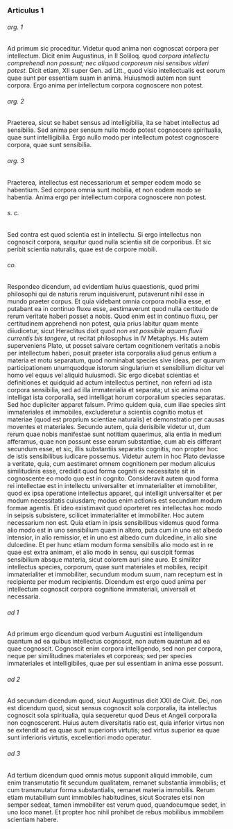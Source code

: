### Articulus 1

###### arg. 1
Ad primum sic proceditur. Videtur quod anima non cognoscat corpora per intellectum. Dicit enim Augustinus, in II Soliloq. quod *corpora intellectu comprehendi non possunt; nec aliquod corporeum nisi sensibus videri potest*. Dicit etiam, XII super Gen. ad Litt., quod visio intellectualis est eorum quae sunt per essentiam suam in anima. Huiusmodi autem non sunt corpora. Ergo anima per intellectum corpora cognoscere non potest.

###### arg. 2
Praeterea, sicut se habet sensus ad intelligibilia, ita se habet intellectus ad sensibilia. Sed anima per sensum nullo modo potest cognoscere spiritualia, quae sunt intelligibilia. Ergo nullo modo per intellectum potest cognoscere corpora, quae sunt sensibilia.

###### arg. 3
Praeterea, intellectus est necessariorum et semper eodem modo se habentium. Sed corpora omnia sunt mobilia, et non eodem modo se habentia. Anima ergo per intellectum corpora cognoscere non potest.

###### s. c.
Sed contra est quod scientia est in intellectu. Si ergo intellectus non cognoscit corpora, sequitur quod nulla scientia sit de corporibus. Et sic peribit scientia naturalis, quae est de corpore mobili.

###### co.
Respondeo dicendum, ad evidentiam huius quaestionis, quod primi philosophi qui de naturis rerum inquisiverunt, putaverunt nihil esse in mundo praeter corpus. Et quia videbant omnia corpora mobilia esse, et putabant ea in continuo fluxu esse, aestimaverunt quod nulla certitudo de rerum veritate haberi posset a nobis. Quod enim est in continuo fluxu, per certitudinem apprehendi non potest, quia prius labitur quam mente diiudicetur, sicut Heraclitus dixit quod *non est possibile aquam fluvii currentis bis tangere*, ut recitat philosophus in IV Metaphys. His autem superveniens Plato, ut posset salvare certam cognitionem veritatis a nobis per intellectum haberi, posuit praeter ista corporalia aliud genus entium a materia et motu separatum, quod nominabat species sive ideas, per quarum participationem unumquodque istorum singularium et sensibilium dicitur vel homo vel equus vel aliquid huiusmodi. Sic ergo dicebat scientias et definitiones et quidquid ad actum intellectus pertinet, non referri ad ista corpora sensibilia, sed ad illa immaterialia et separata; ut sic anima non intelligat ista corporalia, sed intelligat horum corporalium species separatas. Sed hoc dupliciter apparet falsum. Primo quidem quia, cum illae species sint immateriales et immobiles, excluderetur a scientiis cognitio motus et materiae (quod est proprium scientiae naturalis) et demonstratio per causas moventes et materiales. Secundo autem, quia derisibile videtur ut, dum rerum quae nobis manifestae sunt notitiam quaerimus, alia entia in medium afferamus, quae non possunt esse earum substantiae, cum ab eis differant secundum esse, et sic, illis substantiis separatis cognitis, non propter hoc de istis sensibilibus iudicare possemus. Videtur autem in hoc Plato deviasse a veritate, quia, cum aestimaret omnem cognitionem per modum alicuius similitudinis esse, credidit quod forma cogniti ex necessitate sit in cognoscente eo modo quo est in cognito. Consideravit autem quod forma rei intellectae est in intellectu universaliter et immaterialiter et immobiliter, quod ex ipsa operatione intellectus apparet, qui intelligit universaliter et per modum necessitatis cuiusdam; modus enim actionis est secundum modum formae agentis. Et ideo existimavit quod oporteret res intellectas hoc modo in seipsis subsistere, scilicet immaterialiter et immobiliter. Hoc autem necessarium non est. Quia etiam in ipsis sensibilibus videmus quod forma alio modo est in uno sensibilium quam in altero, puta cum in uno est albedo intensior, in alio remissior, et in uno est albedo cum dulcedine, in alio sine dulcedine. Et per hunc etiam modum forma sensibilis alio modo est in re quae est extra animam, et alio modo in sensu, qui suscipit formas sensibilium absque materia, sicut colorem auri sine auro. Et similiter intellectus species, corporum, quae sunt materiales et mobiles, recipit immaterialiter et immobiliter, secundum modum suum, nam receptum est in recipiente per modum recipientis. Dicendum est ergo quod anima per intellectum cognoscit corpora cognitione immateriali, universali et necessaria.

###### ad 1
Ad primum ergo dicendum quod verbum Augustini est intelligendum quantum ad ea quibus intellectus cognoscit, non autem quantum ad ea quae cognoscit. Cognoscit enim corpora intelligendo, sed non per corpora, neque per similitudines materiales et corporeas; sed per species immateriales et intelligibiles, quae per sui essentiam in anima esse possunt.

###### ad 2
Ad secundum dicendum quod, sicut Augustinus dicit XXII de Civit. Dei, non est dicendum quod, sicut sensus cognoscit sola corporalia, ita intellectus cognoscit sola spiritualia, quia sequeretur quod Deus et Angeli corporalia non cognoscerent. Huius autem diversitatis ratio est, quia inferior virtus non se extendit ad ea quae sunt superioris virtutis; sed virtus superior ea quae sunt inferioris virtutis, excellentiori modo operatur.

###### ad 3
Ad tertium dicendum quod omnis motus supponit aliquid immobile, cum enim transmutatio fit secundum qualitatem, remanet substantia immobilis; et cum transmutatur forma substantialis, remanet materia immobilis. Rerum etiam mutabilium sunt immobiles habitudines, sicut Socrates etsi non semper sedeat, tamen immobiliter est verum quod, quandocumque sedet, in uno loco manet. Et propter hoc nihil prohibet de rebus mobilibus immobilem scientiam habere.

